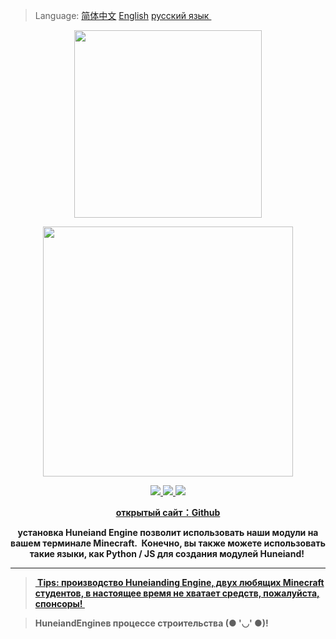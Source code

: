 >Language: <a href=https://github.com/AirXTeam/HuneiandEngine/blob/main/README.md>简体中文</a> <a href=https://github.com/AirXTeam/HuneiandEngine/blob/main/EnREADME.md>English</a> <a href=https://github.com/AirXTeam/HuneiandEngine/blob/main/RuREADME.md>русский язык </a><br>
<p align="center">
	<img src="http://res1-home.sikomc.xyz/hun4.png" style="width: 300px"></img>
</p>
<p align="center" style="font-size:12px">
	<img src="http://res1.sikomc.xyz/title%28small%29.png" style="width: 400px"></img>
</p>
<p align="center">
	<a target="_blank" href="https://github.com/AirXTeam/HuneiandEngine/blob/main/LICENSE">
		<img src="https://img.shields.io/badge/license-Apache%202.0-yellow.svg" ></img>
	</a>
	<a target="_blank" href="https://www.oracle.com/technetwork/java/javase/downloads/index.html">
		<img src="https://img.shields.io/badge/JDK-1.8+-red.svg" ></img>
	<a target="_blank" href="https://www.python.org">
		<img src="https://img.shields.io/badge/Python-3.X-blue.svg" ></img>
</p>
<p align="center">
	<strong>открытый сайт：<a target="_blank" href='https://github.com/AirXTeam/HuneiandEngine'>Github</a>
</p>
<p align="center">
	<strong>установка Huneiand Engine позволит использовать наши модули на вашем терминале Minecraft.  Конечно, вы также можете использовать такие языки, как Python / JS для создания модулей Huneiand! </strong>
</p>
	
----

><a href=https://afdian.net/@fsf66> Tips: производство Huneianding Engine, двух любящих Minecraft студентов, в настоящее время не хватает средств, пожалуйста, спонсоры! </a><br>

>HuneiandEngineв процессе строительства (● '◡' ●)!
